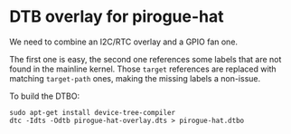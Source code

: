 # DTB overlay for pirogue-hat

We need to combine an I2C/RTC overlay and a GPIO fan one.

The first one is easy, the second one references some labels that are
not found in the mainline kernel. Those `target` references are replaced
with matching `target-path` ones, making the missing labels a non-issue.

To build the DTBO:

    sudo apt-get install device-tree-compiler
    dtc -Idts -Odtb pirogue-hat-overlay.dts > pirogue-hat.dtbo
